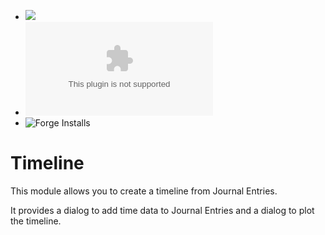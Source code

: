 - ![](https://img.shields.io/badge/Foundry-v11-informational)
- ![Latest Release Download Count](https://img.shields.io/github/downloads/gioppoluca/gl-timeline/latest/module.zip)
- ![Forge Installs](https://img.shields.io/badge/dynamic/json?label=Forge%20Installs&query=package.installs&suffix=%25&url=https%3A%2F%2Fforge-vtt.com%2Fapi%2Fbazaar%2Fpackage%2Fgl-timeline&colorB=4aa94a)

# Timeline

This module allows you to create a timeline from Journal Entries.

It provides a dialog to add time data to Journal Entries and a dialog to plot the timeline.